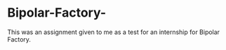 # Bipolar-Factory-
This was an assignment given to me as a test for an internship for Bipolar Factory.
